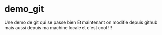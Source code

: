 # demo_git
Une demo de git qui se passe bien
Et maintenant on modifie depuis github
mais aussi depuis ma machine locale et c'est cool !!!
